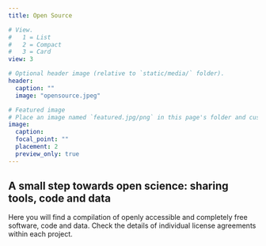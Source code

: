 ```yaml
---
title: Open Source

# View.
#   1 = List
#   2 = Compact
#   3 = Card
view: 3

# Optional header image (relative to `static/media/` folder).
header:
  caption: ""
  image: "opensource.jpeg"

# Featured image
# Place an image named `featured.jpg/png` in this page's folder and customize its options here.
image:
  caption: 
  focal_point: ""
  placement: 2
  preview_only: true
---
```


## A small step towards open science: sharing tools, code and data

Here you will find a compilation of openly accessible and completely free software, code and data. Check the details of individual license agreements within each project.
